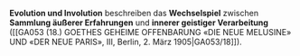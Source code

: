 
**Evolution und Involution** beschreiben das **Wechselspiel** zwischen **Sammlung äußerer Erfahrungen** und **innerer geistiger Verarbeitung** ([[GA053 (18.) GOETHES GEHEIME OFFENBARUNG «DIE NEUE MELUSINE» UND «DER NEUE PARIS», III, Berlin, 2. März 1905|GA053/18]]).

